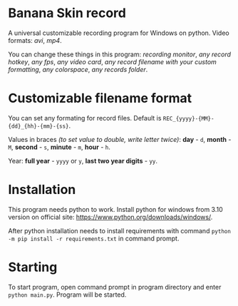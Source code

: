 # Banana Skin record
A universal customizable recording program for Windows on python.
Video formats: *avi*, *mp4*.

You can change these things in this program: *recording monitor*, *any record hotkey*, *any fps*, *any video card*, *any record filename with your custom formatting*, *any colorspace*, *any records folder*.

# Customizable filename format
You can set any formating for record files. Default is ``REC_{yyyy}-{MM}-{dd}_{hh}-{mm}-{ss}``.

Values in braces *(to set value to double, write letter twice)*: **day** - ``d``, **month** - ``M``, **second** - ``s``, **minute** - ``m``, **hour** - ``h``.

Year: **full year** - ``yyyy`` or ``y``, **last two year digits** - ``yy``.

# Installation
This program needs python to work. Install python for windows from 3.10 version on official site: https://www.python.org/downloads/windows/.

After python installation needs to install requirements with command ``python -m pip install -r requirements.txt`` in command prompt.

# Starting
To start program, open command prompt in program directory and enter ``python main.py``. Program will be started.
